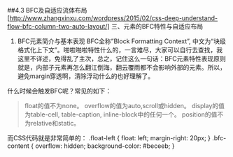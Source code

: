 ##4.3 BFC及自适应流体布局
[http://www.zhangxinxu.com/wordpress/2015/02/css-deep-understand-flow-bfc-column-two-auto-layout/]
三、元素的BFC特性与自适应布局
1. BFC元素简介与基本表现
BFC全称”Block Formatting Context”, 中文为“块级格式化上下文”。啪啦啪啦特性什么的，一言难尽，大家可以自行去查找，我这里不详述，免得乱了主次，总之，记住这么一句话：BFC元素特性表现原则就是，内部子元素再怎么翻江倒海，翻云覆雨都不会影响外部的元素。所以，避免margin穿透啊，清除浮动什么的也好理解了。

什么时候会触发BFC呢？常见的如下：
>float的值不为none。
>overflow的值为auto,scroll或hidden。
>display的值为table-cell, table-caption, inline-block中的任何一个。
>position的值不为relative和static。


而CSS代码就是非常简单的：
.float-left {
	float: left; margin-right: 20px;
}
.bfc-content {
	overflow: hidden; background-color: #beceeb;
}
